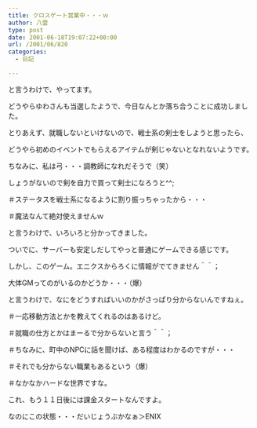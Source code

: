 ```yaml
---
title: クロスゲート営業中・・・ｗ
author: 八雲
type: post
date: 2001-06-18T19:07:22+00:00
url: /2001/06/820
categories:
  - 日記

---
```

と言うわけで、やってます。
  
どうやらゆわさんも当選したようで、今日なんとか落ち合うことに成功しました。
  
とりあえず、就職しないといけないので、戦士系の剣士をしようと思ったら、
  
どうやら初めのイベントでもらえるアイテムが剣じゃないとなれないようです。
  
ちなみに、私は弓・・・調教師になれだそうで（笑）
  
しょうがないので剣を自力で買って剣士になろうと^^;
  
＃ステータスを戦士系になるように割り振っちゃったから・・・
  
＃魔法なんて絶対使えませんｗ
  
と言うわけで、いろいろと分かってきました。
  
ついでに、サーバーも安定しだしてやっと普通にゲームできる感じです。
  
しかし、このゲーム。エニクスからろくに情報がでてきません＾＾；
  
大体GMってのがいるのかどうか・・・（爆）
  
と言うわけで、なにをどうすればいいのかがさっぱり分からないんですねぇ。
  
＃一応移動方法とかを教えてくれるのはあるけど。
  
＃就職の仕方とかはまーるで分からないと言う＾＾；
  
＃ちなみに、町中のNPCに話を聞けば、ある程度はわかるのですが・・・
  
＃それでも分からない職業もあるという（爆）
  
＃なかなかハードな世界ですな。
  
これ、もう１１日後には課金スタートなんですよ。
  
なのにこの状態・・・だいじょうぶかなぁ＞ENIX